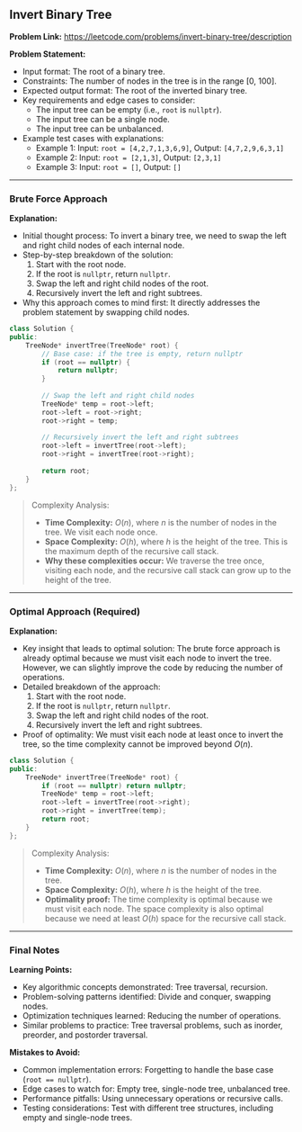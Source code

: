 ## Invert Binary Tree

**Problem Link:** https://leetcode.com/problems/invert-binary-tree/description

**Problem Statement:**
- Input format: The root of a binary tree.
- Constraints: The number of nodes in the tree is in the range [0, 100].
- Expected output format: The root of the inverted binary tree.
- Key requirements and edge cases to consider: 
  - The input tree can be empty (i.e., `root` is `nullptr`).
  - The input tree can be a single node.
  - The input tree can be unbalanced.
- Example test cases with explanations:
  - Example 1: Input: `root = [4,2,7,1,3,6,9]`, Output: `[4,7,2,9,6,3,1]`
  - Example 2: Input: `root = [2,1,3]`, Output: `[2,3,1]`
  - Example 3: Input: `root = []`, Output: `[]`

---

### Brute Force Approach

**Explanation:**
- Initial thought process: To invert a binary tree, we need to swap the left and right child nodes of each internal node.
- Step-by-step breakdown of the solution: 
  1. Start with the root node.
  2. If the root is `nullptr`, return `nullptr`.
  3. Swap the left and right child nodes of the root.
  4. Recursively invert the left and right subtrees.
- Why this approach comes to mind first: It directly addresses the problem statement by swapping child nodes.

```cpp
class Solution {
public:
    TreeNode* invertTree(TreeNode* root) {
        // Base case: if the tree is empty, return nullptr
        if (root == nullptr) {
            return nullptr;
        }
        
        // Swap the left and right child nodes
        TreeNode* temp = root->left;
        root->left = root->right;
        root->right = temp;
        
        // Recursively invert the left and right subtrees
        root->left = invertTree(root->left);
        root->right = invertTree(root->right);
        
        return root;
    }
};
```

> Complexity Analysis:
> - **Time Complexity:** $O(n)$, where $n$ is the number of nodes in the tree. We visit each node once.
> - **Space Complexity:** $O(h)$, where $h$ is the height of the tree. This is the maximum depth of the recursive call stack.
> - **Why these complexities occur:** We traverse the tree once, visiting each node, and the recursive call stack can grow up to the height of the tree.

---

### Optimal Approach (Required)

**Explanation:**
- Key insight that leads to optimal solution: The brute force approach is already optimal because we must visit each node to invert the tree. However, we can slightly improve the code by reducing the number of operations.
- Detailed breakdown of the approach: 
  1. Start with the root node.
  2. If the root is `nullptr`, return `nullptr`.
  3. Swap the left and right child nodes of the root.
  4. Recursively invert the left and right subtrees.
- Proof of optimality: We must visit each node at least once to invert the tree, so the time complexity cannot be improved beyond $O(n)$.

```cpp
class Solution {
public:
    TreeNode* invertTree(TreeNode* root) {
        if (root == nullptr) return nullptr;
        TreeNode* temp = root->left;
        root->left = invertTree(root->right);
        root->right = invertTree(temp);
        return root;
    }
};
```

> Complexity Analysis:
> - **Time Complexity:** $O(n)$, where $n$ is the number of nodes in the tree.
> - **Space Complexity:** $O(h)$, where $h$ is the height of the tree.
> - **Optimality proof:** The time complexity is optimal because we must visit each node. The space complexity is also optimal because we need at least $O(h)$ space for the recursive call stack.

---

### Final Notes

**Learning Points:**
- Key algorithmic concepts demonstrated: Tree traversal, recursion.
- Problem-solving patterns identified: Divide and conquer, swapping nodes.
- Optimization techniques learned: Reducing the number of operations.
- Similar problems to practice: Tree traversal problems, such as inorder, preorder, and postorder traversal.

**Mistakes to Avoid:**
- Common implementation errors: Forgetting to handle the base case (`root == nullptr`).
- Edge cases to watch for: Empty tree, single-node tree, unbalanced tree.
- Performance pitfalls: Using unnecessary operations or recursive calls.
- Testing considerations: Test with different tree structures, including empty and single-node trees.